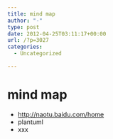 ```yaml
---
title: mind map
author: "-"
type: post
date: 2012-04-25T03:11:17+00:00
url: /?p=3027
categories:
  - Uncategorized

---
```

# mind map
- http://naotu.baidu.com/home
- plantuml
- xxx